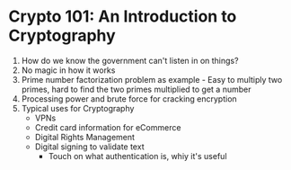 # Crypto 101: An Introduction to Cryptography

1. How do we know the government can't listen in on things?
  1. No magic in how it works
  2. Prime number factorization problem as example
    - Easy to multiply two primes, hard to find the two primes multiplied to get a number
  3. Processing power and brute force for cracking encryption
2. Typical uses for Cryptography
   - VPNs
   - Credit card information for eCommerce
   - Digital Rights Management
   - Digital signing to validate text
     - Touch on what authentication is, whiy it's useful

